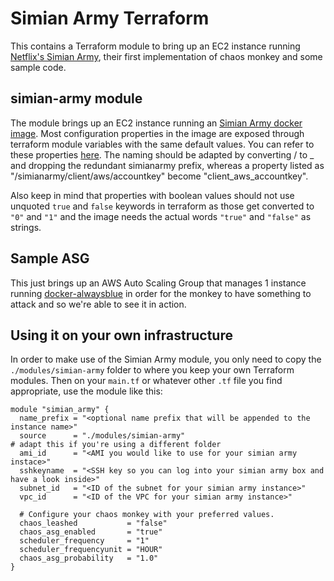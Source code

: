 # Simian Army Terraform

This contains a Terraform module to bring up an EC2 instance running [Netflix's Simian Army](https://github.com/Netflix/SimianArmy),
their first implementation of chaos monkey and some sample code.

## simian-army module

The module brings up an EC2 instance running an [Simian Army docker image](https://hub.docker.com/r/ehime/monkeymagic/). Most configuration
properties in the image are exposed through terraform module variables with the same default values. You can refer to these properties
[here](https://github.com/ehime/docker-monkeymagic/blob/master/docs/configuration.md).
The naming should be adapted by converting / to _ and dropping the redundant simianarmy prefix, whereas a property listed as
"/simianarmy/client/aws/accountkey" become "client_aws_accountkey".

Also keep in mind that properties with boolean values should not use unquoted `true` and `false` keywords in terraform
as those get converted to `"0"` and `"1"` and the image needs the actual words `"true"` and `"false"` as strings.

## Sample ASG

This just brings up an AWS Auto Scaling Group that manages 1 instance running [docker-alwaysblue](https://github.com/ehime/docker-alwaysblue) in order
for the monkey to have something to attack and so we're able to see it in action.


## Using it on your own infrastructure

In order to make use of the Simian Army module, you only need to copy the `./modules/simian-army` folder to where you keep your own Terraform modules.
Then on your `main.tf` or whatever other `.tf` file you find appropriate, use the module like this:
```hcl
module "simian_army" {
  name_prefix = "<optional name prefix that will be appended to the instance name>"
  source      = "./modules/simian-army"                                                     # adapt this if you're using a different folder
  ami_id      = "<AMI you would like to use for your simian army instace>"
  sshkeyname  = "<SSH key so you can log into your simian army box and have a look inside>"
  subnet_id   = "<ID of the subnet for your simian army instance>"
  vpc_id      = "<ID of the VPC for your simian army instance>"

  # Configure your chaos monkey with your preferred values.
  chaos_leashed           = "false"
  chaos_asg_enabled       = "true"
  scheduler_frequency     = "1"
  scheduler_frequencyunit = "HOUR"
  chaos_asg_probability   = "1.0"
}
```
